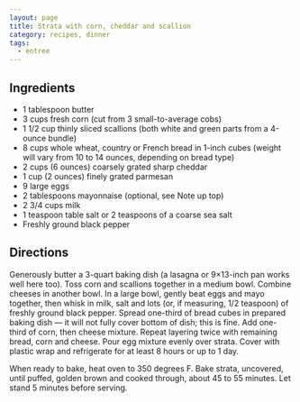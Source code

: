 ```yaml
---
layout: page
title: Strata with corn, cheddar and scallion
category: recipes, dinner
tags: 
  - entree
---
```


## Ingredients

- 1 tablespoon butter
- 3 cups fresh corn (cut from 3 small-to-average cobs)
- 1 1/2 cup thinly sliced scallions (both white and green parts from a 4-ounce bundle)
- 8 cups whole wheat, country or French bread in 1-inch cubes (weight will vary from 10 to 14 ounces, depending on bread type)
- 2 cups (6 ounces) coarsely grated sharp cheddar
- 1 cup (2 ounces) finely grated parmesan
- 9 large eggs
- 2 tablespoons mayonnaise (optional, see Note up top)
- 2 3/4 cups milk
- 1 teaspoon table salt or 2 teaspoons of a coarse sea salt
- Freshly ground black pepper

## Directions

Generously butter a 3-quart baking dish (a lasagna or 9×13-inch pan works well here too). Toss corn and scallions together in a medium bowl. Combine cheeses in another bowl. In a large bowl, gently beat eggs and mayo together, then whisk in milk, salt and lots (or, if measuring, 1/2 teaspoon) of freshly ground black pepper. Spread one-third of bread cubes in prepared baking dish — it will not fully cover bottom of dish; this is fine. Add one-third of corn, then cheese mixture. Repeat layering twice with remaining bread, corn and cheese. Pour egg mixture evenly over strata. Cover with plastic wrap and refrigerate for at least 8 hours or up to 1 day.

When ready to bake, heat oven to 350 degrees F. Bake strata, uncovered, until puffed, golden brown and cooked through, about 45 to 55 minutes. Let stand 5 minutes before serving.
